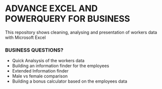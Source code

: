 # ADVANCE EXCEL AND POWERQUERY FOR BUSINESS
This repository shows cleaning, analysing and presentation of workers data with Microsoft Excel

### BUSINESS QUESTIONS?
* Quick Analsysis of the workers data
* Building an information finder for the employees
* Extended Information finder
* Male vs female comparison
* Building a bonus calculator based on the employees data

